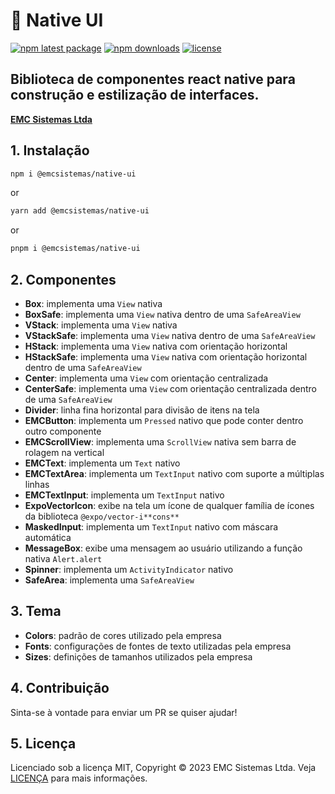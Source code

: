 # 📱 Native UI

[![npm latest package](https://img.shields.io/npm/v/@emcsistemas/native-ui/latest.svg)](https://www.npmjs.com/package/@emcsistemas/native-ui)
[![npm downloads](https://img.shields.io/npm/dm/@emcsistemas/native-ui.svg)](https://npm-stat.com/charts.html?package=@emcsistemas/native-ui)
[![license](https://img.shields.io/badge/license-MIT-blue.svg)](https://github.com/emcsistemas/bibliotecas-npm/blob/4a3c9e66ebf043c80b428829457d2d7374c6b744/LICENCE)

## Biblioteca de componentes react native para construção e estilização de interfaces.

[**EMC Sistemas Ltda**](https://emcsistemas.com.br/)

## 1. Instalação

```sh
npm i @emcsistemas/native-ui
```
or
```sh
yarn add @emcsistemas/native-ui
```
or
```sh
pnpm i @emcsistemas/native-ui
```

## 2. Componentes

- **Box**: implementa uma ```View``` nativa
- **BoxSafe**: implementa uma ```View``` nativa dentro de uma ```SafeAreaView```
- **VStack**: implementa uma ```View``` nativa
- **VStackSafe**: implementa uma ```View``` nativa dentro de uma ```SafeAreaView```
- **HStack**: implementa uma ```View``` nativa com orientação horizontal
- **HStackSafe**: implementa uma ```View``` nativa com orientação horizontal dentro de uma ```SafeAreaView```
- **Center**: implementa uma ```View``` com orientação centralizada
- **CenterSafe**: implementa uma ```View``` com orientação centralizada dentro de uma ```SafeAreaView```
- **Divider**: linha fina horizontal para divisão de itens na tela
- **EMCButton**: implementa um ```Pressed``` nativo que pode conter dentro outro componente
- **EMCScrollView**: implementa uma ```ScrollView``` nativa sem barra de rolagem na vertical
- **EMCText**: implementa um ```Text``` nativo
- **EMCTextArea**: implementa um ```TextInput``` nativo com suporte a múltiplas linhas
- **EMCTextInput**: implementa um ```TextInput``` nativo
- **ExpoVectorIcon**: exibe na tela um ícone de qualquer família de ícones da biblioteca ```@expo/vector-i**cons**```
- **MaskedInput**: implementa um ```TextInput``` nativo com máscara automática
- **MessageBox**: exibe uma mensagem ao usuário utilizando a função nativa ```Alert.alert```
- **Spinner**: implementa um ```ActivityIndicator``` nativo
- **SafeArea**: implementa uma ```SafeAreaView```

## 3. Tema

- **Colors**: padrão de cores utilizado pela empresa
- **Fonts**: configurações de fontes de texto utilizadas pela empresa
- **Sizes**: definições de tamanhos utilizados pela empresa

## 4. Contribuição

Sinta-se à vontade para enviar um PR se quiser ajudar!

## 5. Licença

Licenciado sob a licença MIT, Copyright © 2023 EMC Sistemas Ltda. Veja [LICENÇA](https://github.com/emcsistemas/bibliotecas-npm/blob/4a3c9e66ebf043c80b428829457d2d7374c6b744/LICENCE) para mais informações.